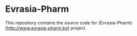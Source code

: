 # Evrasia-Pharm
This repository contains the source code for (Evrasia-Pharm)[http://www.evrasia-pharm.kg] project.
